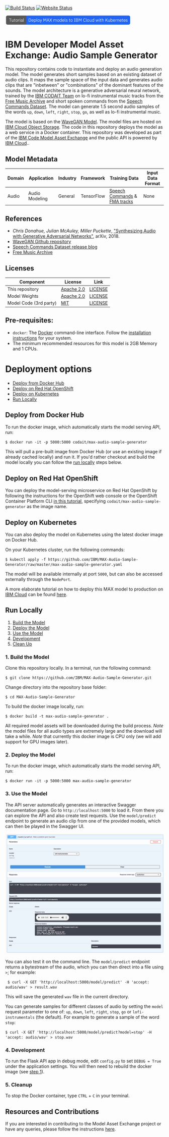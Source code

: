 [![Build Status](https://travis-ci.com/IBM/MAX-Audio-Sample-Generator.svg?branch=master)](https://travis-ci.com/IBM/MAX-Audio-Sample-Generator)
[![Website Status](https://img.shields.io/website/http/max-audio-sample-generator.max.us-south.containers.appdomain.cloud/swagger.json.svg?label=api+demo)](http://max-audio-sample-generator.max.us-south.containers.appdomain.cloud/)

[<img src="docs/deploy-max-to-ibm-cloud-with-kubernetes-button.png" width="400px">](http://ibm.biz/max-to-ibm-cloud-tutorial)

# IBM Developer Model Asset Exchange: Audio Sample Generator

This repository contains code to instantiate and deploy an audio generation model. The model generates short samples
based on an existing dataset of audio clips. It maps the sample space of the input data and generates audio clips that
are "inbetween" or "combinations" of the dominant features of the sounds. The model architecture is a generative
adversarial neural network, trained by the [IBM CODAIT Team](http://codait.org) on lo-fi instrumental music tracks from the
[Free Music Archive](http://freemusicarchive.org) and short spoken commands from the
[Speech Commands Dataset](https://ai.googleblog.com/2017/08/launching-speech-commands-dataset.html). The model can
generate 1.5 second audio samples of the words `up`, `down`, `left`, `right`, `stop`, `go`, as well as lo-fi
instrumental music.

The model is based on the [WaveGAN Model](https://github.com/chrisdonahue/wavegan). The model files are hosted on
[IBM Cloud Object Storage](https://s3.us-south.cloud-object-storage.appdomain.cloud/max-assets-prod/max-audio-sample-generator/1.0.0/assets.tar.gz).
The code in this repository deploys the model as a web service in a Docker container. This repository was developed as
part of the [IBM Code Model Asset Exchange](https://developer.ibm.com/code/exchanges/models/) and the public API is powered by [IBM Cloud](https://ibm.biz/Bdz2XM)..

## Model Metadata
| Domain | Application | Industry  | Framework | Training Data | Input Data Format |
| ------------- | --------  | -------- | --------- | --------- | -------------- | 
| Audio | Audio Modeling | General | TensorFlow | [Speech Commands](https://www.kaggle.com/c/tensorflow-speech-recognition-challenge/data) & [FMA tracks](http://freemusicarchive.org/search/?adv=1&quicksearch=uncle+milk&search-genre=Genres&duration_from=&duration_to=) | None | 

## References

* _Chris Donahue, Julian McAuley, Miller Puckette_, ["Synthesizing Audio with Generative Adversarial Networks"](https://arxiv.org/abs/1802.04208), arXiv, 2018.
* [WaveGAN Github repository](https://github.com/chrisdonahue/wavegan)
* [Speech Commands Dataset release blog](https://ai.googleblog.com/2017/08/launching-speech-commands-dataset.html)
* [Free Music Archive](http://freemusicarchive.org/about)

## Licenses

| Component | License | Link  |
| ------------- | --------  | -------- |
| This repository | [Apache 2.0](https://www.apache.org/licenses/LICENSE-2.0) | [LICENSE](LICENSE) |
| Model Weights | [Apache 2.0](https://www.apache.org/licenses/LICENSE-2.0) | [LICENSE](LICENSE) |
| Model Code (3rd party) | [MIT](https://opensource.org/licenses/MIT) | [LICENSE](https://github.com/chrisdonahue/wavegan/blob/master/LICENSE.txt) |

## Pre-requisites:

* `docker`: The [Docker](https://www.docker.com/) command-line interface. Follow the [installation instructions](https://docs.docker.com/install/) for your system.
* The minimum recommended resources for this model is 2GB Memory and 1 CPUs.

# Deployment options

* [Deploy from Docker Hub](#deploy-from-docker-hub)
* [Deploy on Red Hat OpenShift](#deploy-on-red-hat-openshift)
* [Deploy on Kubernetes](#deploy-on-kubernetes)
* [Run Locally](#run-locally)

## Deploy from Docker Hub

To run the docker image, which automatically starts the model serving API, run:

```
$ docker run -it -p 5000:5000 codait/max-audio-sample-generator
```

This will pull a pre-built image from Docker Hub (or use an existing image if already cached locally) and run it. If
you'd rather checkout and build the model locally you can follow the [run locally](#run-locally) steps below.

## Deploy on Red Hat OpenShift

You can deploy the model-serving microservice on Red Hat OpenShift by following the instructions for the OpenShift web console or the OpenShift Container Platform CLI [in this tutorial](https://developer.ibm.com/tutorials/deploy-a-model-asset-exchange-microservice-on-red-hat-openshift/), specifying `codait/max-audio-sample-generator` as the image name.

## Deploy on Kubernetes

You can also deploy the model on Kubernetes using the latest docker image on Docker Hub.

On your Kubernetes cluster, run the following commands:

```
$ kubectl apply -f https://github.com/IBM/MAX-Audio-Sample-Generator/raw/master/max-audio-sample-generator.yaml
```

The model will be available internally at port `5000`, but can also be accessed externally through the `NodePort`.

A more elaborate tutorial on how to deploy this MAX model to production on [IBM Cloud](https://ibm.biz/Bdz2XM) can be found [here](http://ibm.biz/max-to-ibm-cloud-tutorial).

## Run Locally

1. [Build the Model](#1-build-the-model)
2. [Deploy the Model](#2-deploy-the-model)
3. [Use the Model](#3-use-the-model)
4. [Development](#5-development)
5. [Clean Up](#6-cleanup)

### 1. Build the Model

Clone this repository locally. In a terminal, run the following command:

```
$ git clone https://github.com/IBM/MAX-Audio-Sample-Generator.git
```

Change directory into the repository base folder:

```
$ cd MAX-Audio-Sample-Generator
```

To build the docker image locally, run: 

```
$ docker build -t max-audio-sample-generator .
```

All required model assets will be downloaded during the build process. _Note_ the model files for all audio types are
extremely large and the download will take a while. _Note_ that currently this docker image is CPU only (we will add
support for GPU images later).

### 2. Deploy the Model

To run the docker image, which automatically starts the model serving API, run:

```
$ docker run -it -p 5000:5000 max-audio-sample-generator
```

### 3. Use the Model

The API server automatically generates an interactive Swagger documentation page. Go to `http://localhost:5000` to load
it. From there you can explore the API and also create test requests.
Use the `model/predict` endpoint to generate an audio clip from one of the provided models, which can then be played in
the Swagger UI.

![Swagger UI Screenshot](docs/swagger-screenshot.png)

You can also test it on the command line. The `model/predict` endpoint returns a bytestream of the audio, which you can
then direct into a file using `>`; for example:

```
 $ curl -X GET 'http://localhost:5000/model/predict' -H 'accept: audio/wav' > result.wav
```

This will save the generated `wav` file in the current directory.

You can generate samples for different classes of audio by setting the `model` request parameter to one of: `up`, `down`, `left`, `right`, `stop`, `go` or `lofi-instrumentals` (the default). For example to generate a sample of the word `stop`:

```
$ curl -X GET 'http://localhost:5000/model/predict?model=stop' -H 'accept: audio/wav' > stop.wav
```

### 4. Development

To run the Flask API app in debug mode, edit `config.py` to set `DEBUG = True` under the application settings. You will
then need to rebuild the docker image (see [step 1](#1-build-the-model)).

### 5. Cleanup

To stop the Docker container, type `CTRL` + `C` in your terminal.

## Resources and Contributions
   
If you are interested in contributing to the Model Asset Exchange project or have any queries, please follow the instructions [here](https://github.com/CODAIT/max-central-repo).
